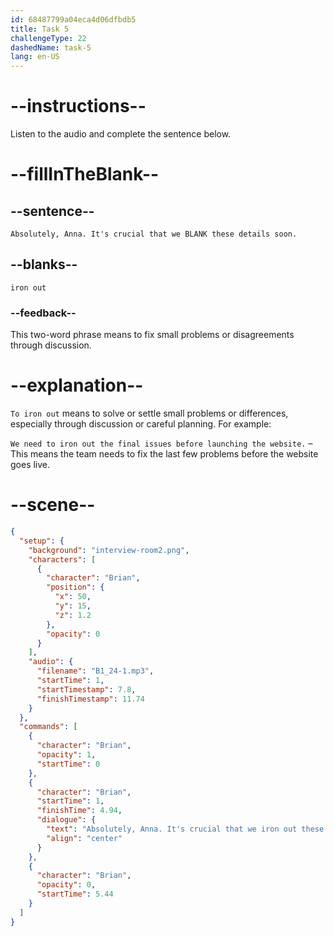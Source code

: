 ```yaml
---
id: 68487799a04eca4d06dfbdb5
title: Task 5
challengeType: 22
dashedName: task-5
lang: en-US
---
```


<!-- (Audio) Brian: Absolutely, Anna. It's crucial that we iron out these details soon. -->

# --instructions--

Listen to the audio and complete the sentence below.

# --fillInTheBlank--

## --sentence--

`Absolutely, Anna. It's crucial that we BLANK these details soon.`

## --blanks--

`iron out`

### --feedback--

This two-word phrase means to fix small problems or disagreements through discussion.

# --explanation--

`To iron out` means to solve or settle small problems or differences, especially through discussion or careful planning. For example:

`We need to iron out the final issues before launching the website.` – This means the team needs to fix the last few problems before the website goes live.

# --scene--

```json
{
  "setup": {
    "background": "interview-room2.png",
    "characters": [
      {
        "character": "Brian",
        "position": {
          "x": 50,
          "y": 15,
          "z": 1.2
        },
        "opacity": 0
      }
    ],
    "audio": {
      "filename": "B1_24-1.mp3",
      "startTime": 1,
      "startTimestamp": 7.8,
      "finishTimestamp": 11.74
    }
  },
  "commands": [
    {
      "character": "Brian",
      "opacity": 1,
      "startTime": 0
    },
    {
      "character": "Brian",
      "startTime": 1,
      "finishTime": 4.94,
      "dialogue": {
        "text": "Absolutely, Anna. It's crucial that we iron out these details soon.",
        "align": "center"
      }
    },
    {
      "character": "Brian",
      "opacity": 0,
      "startTime": 5.44
    }
  ]
}
```
